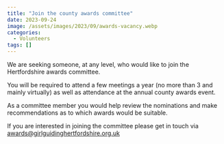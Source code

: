 ```yaml
---
title: "Join the county awards committee"
date: 2023-09-24
image: /assets/images/2023/09/awards-vacancy.webp
categories:
  - Volunteers
tags: []
---
```

We are seeking someone, at any level, who would like to join the Hertfordshire awards committee.  

You will be required to attend a few meetings a year (no more than 3 and mainly virtually) as well as attendance at the annual county awards event.

As a committee member you would help review the nominations and make recommendations as to which awards would be suitable.

If you are interested in joining the committee please get in touch via <awards@girlguidinghertfordshire.org.uk>
